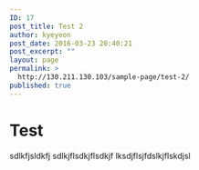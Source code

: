 ```yaml
---
ID: 17
post_title: Test 2
author: kyeyeon
post_date: 2016-03-23 20:40:21
post_excerpt: ""
layout: page
permalink: >
  http://130.211.130.103/sample-page/test-2/
published: true
---
```

# Test

sdlkfjsldkfj sdlkjflsdkjflsdkjf
lksdjflsjfdslkjflskdjsl
